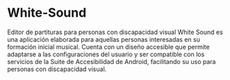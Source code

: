 # White-Sound
Editor de partituras para personas con discapacidad visual
White Sound es una aplicación elaborada para aquellas personas interesadas en su formación inicial musical. Cuenta con un diseño accesible que permite adaptarse a las configuraciones del usuario y ser compatible con los servicios de la Suite de Accesibilidad de Android, facilitando su uso para personas con discapacidad visual.
